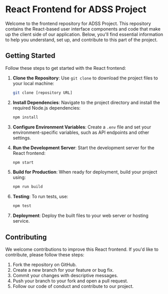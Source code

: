# React Frontend for ADSS Project

Welcome to the frontend repository for ADSS Project. This repository contains the React-based user interface components and code that make up the client side of our application. Below, you'll find essential information to help you understand, set up, and contribute to this part of the project.

## Getting Started

Follow these steps to get started with the React frontend:

1. **Clone the Repository**: Use `git clone` to download the project files to your local machine:

   ```bash
   git clone [repository URL]
   ```

2. **Install Dependencies**: Navigate to the project directory and install the required Node.js dependencies:

   ```bash
   npm install
   ```

3. **Configure Environment Variables**: Create a `.env` file and set your environment-specific variables, such as API endpoints and other settings.

4. **Run the Development Server**: Start the development server for the React frontend:

   ```bash
   npm start
   ```

5. **Build for Production**: When ready for deployment, build your project using:

   ```bash
   npm run build
   ```

6. **Testing**: To run tests, use:

   ```bash
   npm test
   ```

7. **Deployment**: Deploy the built files to your web server or hosting service.

## Contributing

We welcome contributions to improve this React frontend. If you'd like to contribute, please follow these steps:

1. Fork the repository on GitHub.
2. Create a new branch for your feature or bug fix.
3. Commit your changes with descriptive messages.
4. Push your branch to your fork and open a pull request.
5. Follow our code of conduct and contribute to our project.